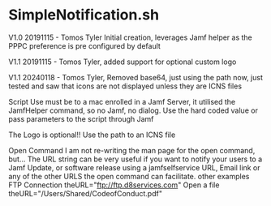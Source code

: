 # SimpleNotification.sh

V1.0 20191115 - Tomos Tyler
	Initial creation, leverages Jamf helper as the PPPC preference is pre configured
	by default

V1.1 20191115 - Tomos Tyler, added support for optional custom logo

V1.1 20240118 - Tomos Tyler, Removed base64, just using the path now, just tested and saw that icons are not displayed unless they are ICNS files

Script Use
must be to a mac enrolled in a Jamf Server, it utilised the JamfHelper command, so no Jamf, no dialog.
Use the hard coded value or pass parameters to the script through Jamf

The Logo is optional!!
Use the path to an ICNS file

Open Command
I am not re-writing the man page for the open command, but...
The URL string can be very useful if you want to notify your users to a Jamf Update, or 
software release using a jamfselfservice URL, Email link or any of the other URLS
the open command can facilitate.
other examples
FTP Connection
theURL="ftp://ftp.d8services.com"
Open a file
theURL="/Users/Shared/CodeofConduct.pdf"
